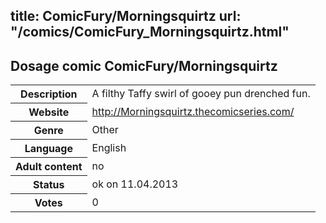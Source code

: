 title: ComicFury/Morningsquirtz
url: "/comics/ComicFury_Morningsquirtz.html"
---
Dosage comic ComicFury/Morningsquirtz
-----------------------------------------

<table class="comicinfo">
<tr>
<th>Description</th><td>A filthy Taffy swirl of gooey pun drenched fun.</td>
</tr>
<tr>
<th>Website</th><td><a href="http://Morningsquirtz.thecomicseries.com/">http://Morningsquirtz.thecomicseries.com/</a></td>
</tr>
<tr>
<th>Genre</th><td>Other</td>
</tr>
<tr>
<th>Language</th><td>English</td>
</tr>
<tr>
<th>Adult content</th><td>no</td>
</tr>
<tr>
<th>Status</th><td>ok on 11.04.2013</td>
</tr>
<tr>
<th>Votes</th><td>0</div></td>
</tr>
</table>
